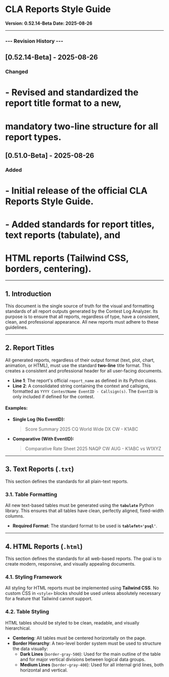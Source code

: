 # CLA Reports Style Guide

**Version: 0.52.14-Beta**
**Date: 2025-08-26**

---
### --- Revision History ---
## [0.52.14-Beta] - 2025-08-26
### Changed
# - Revised and standardized the report title format to a new,
#   mandatory two-line structure for all report types.
## [0.51.0-Beta] - 2025-08-26
### Added
# - Initial release of the official CLA Reports Style Guide.
# - Added standards for report titles, text reports (tabulate), and
#   HTML reports (Tailwind CSS, borders, centering).
---

## 1. Introduction
This document is the single source of truth for the visual and formatting standards of all report outputs generated by the Contest Log Analyzer. Its purpose is to ensure that all reports, regardless of type, have a consistent, clean, and professional appearance. All new reports must adhere to these guidelines.

---
## 2. Report Titles
All generated reports, regardless of their output format (text, plot, chart, animation, or HTML), must use the standard **two-line** title format. This creates a consistent and professional header for all user-facing documents.

* **Line 1**: The report's official `report_name` as defined in its Python class.
* **Line 2**: A consolidated string containing the context and callsigns, formatted as `YYYY ContestName EventID - Callsign(s)`. The `EventID` is only included if defined for the contest.

#### **Examples:**
* **Single Log (No EventID):**
    > Score Summary
    > 2025 CQ World Wide DX CW - K1ABC

* **Comparative (With EventID):**
    > Comparative Rate Sheet
    > 2025 NAQP CW AUG - K1ABC vs W1XYZ
---
## 3. Text Reports (`.txt`)
This section defines the standards for all plain-text reports.

### 3.1. Table Formatting
All new text-based tables must be generated using the **`tabulate`** Python library. This ensures that all tables have clean, perfectly aligned, fixed-width columns.
* **Required Format**: The standard format to be used is **`tablefmt='psql'`**.
---
## 4. HTML Reports (`.html`)
This section defines the standards for all web-based reports. The goal is to create modern, responsive, and visually appealing documents.

### 4.1. Styling Framework
All styling for HTML reports must be implemented using **Tailwind CSS**. No custom CSS in `<style>` blocks should be used unless absolutely necessary for a feature that Tailwind cannot support.
### 4.2. Table Styling
HTML tables should be styled to be clean, readable, and visually hierarchical.
* **Centering**: All tables must be centered horizontally on the page.
* **Border Hierarchy**: A two-level border system must be used to structure the data visually:
    * **Dark Lines** (`border-gray-500`): Used for the main outline of the table and for major vertical divisions between logical data groups.
    * **Medium Lines** (`border-gray-400`): Used for all internal grid lines, both horizontal and vertical.